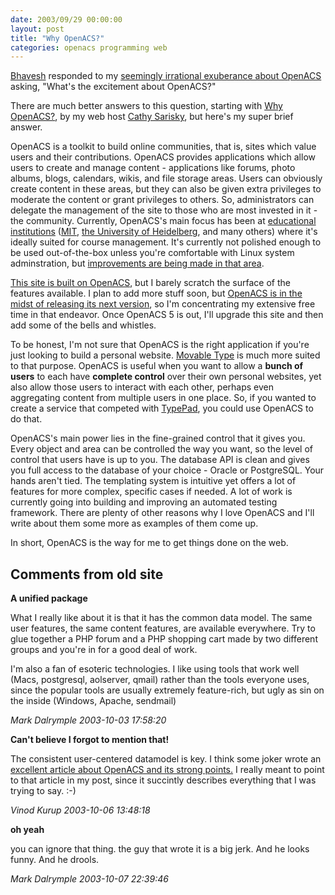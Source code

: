 ```yaml
---
date: 2003/09/29 00:00:00
layout: post
title: "Why OpenACS?"
categories: openacs programming web
---
```


[Bhavesh](http://www.veshman.com/mt/index.php) responded to my [seemingly irrational exuberance about OpenACS](http://kurup.org/blog/one-entry?entry%5fid=9513) asking, "What's the excitement about OpenACS?"

There are much better answers to this question, starting with [Why OpenACS?](http://www.acornhosting.com/whyoacs), by my web host [Cathy Sarisky](http://www.acornhosting.com/), but here's my super brief answer.

OpenACS is a toolkit to build online communities, that is, sites which value  users and their contributions. OpenACS provides applications which allow users to create and manage content - applications like forums, photo albums, blogs, calendars, wikis, and file storage areas. Users can obviously create content in these areas, but they can also be given extra privileges to moderate the content or grant privileges to others. So, administrators can delegate the management of the site to those who are most invested in it - the community. Currently, OpenACS's main focus has been at [educational  institutions](http://dotlrn.org/) ([MIT](http://web.mit.edu/), [the University of Heidelberg](http://www.uni-heidelberg.de/index_e.html), and many others) where it's ideally suited for course management. It's currently not polished enough to be used out-of-the-box unless you're comfortable with Linux system adminstration, but [improvements are being made in that area](http://openacs.org/forums/message-view?message_id=117914).

[This site is built on OpenACS](http://kurup.org/content/site-info), but I barely scratch the surface of the features available. I plan to add more stuff soon, but [OpenACS is in the midst of releasing its next version](http://openacs.org/forums/message-view?message_id=125253), so I'm concentrating my extensive free time in that endeavor. Once OpenACS 5 is out, I'll upgrade this site and then add some of the bells and whistles.

To be honest, I'm not sure that OpenACS is the right application if you're just looking to build a personal website. [Movable Type](http://movabletype.org/) is much more suited to that purpose. OpenACS is useful when you want to allow a **bunch of users** to each have **complete control** over their own personal websites, yet also allow those users to interact with each other, perhaps even aggregating content from multiple users in one place. So, if you wanted to create a service that competed with [TypePad](http://blogs.com/), you could use OpenACS to do that. 

OpenACS's main power lies in the fine-grained control that it gives you. Every object and area can be controlled the way you want, so the level of control that users have is up to you. The database API is clean and gives you full access to the database of your choice - Oracle or PostgreSQL. Your hands aren't tied. The templating system is intuitive yet offers a lot of features for more complex, specific cases if needed. A lot of work is currently going into building and improving an automated testing framework. There are plenty of other reasons why I love OpenACS and I'll write about them some more as examples of them come up.

In short, OpenACS is the way for me to get things done on the web.

<div id="comment-box">
<h2>Comments from old site</h2>

<div class="one-comment">
<p><b>A unified package</b></p>
<p>
What I really like about it is that it has the common data model.  The
same user features, the same content features, are available
everywhere.  Try to glue together a PHP forum and a PHP shopping cart
made by two different groups and you're in for a good deal of work.

I'm also a fan of esoteric technologies.  I like using tools that work
well (Macs, postgresql, aolserver, qmail) rather than the tools
everyone uses, since the popular tools are usually extremely
feature-rich, but ugly as sin on the inside (Windows, Apache,
sendmail)
</p>
<address class="signature">
<span class="author">Mark Dalrymple</span>
<span class="date">2003-10-03 17:58:20</span>
</address>
</div>

<div class="my-comment">
<p><b>Can't believe I forgot to mention that!</b></p>
<p>
The consistent user-centered datamodel is key. I think some joker
wrote an <a
href="http://macedition.com/bolts/bolts_20030207.php">excellent
article about OpenACS and its strong points.</a> I really meant to
point to that article in my post, since it succintly describes
everything that I was trying to say. :-)
</p>
<address class="signature">
<span class="author">Vinod Kurup</span>
<span class="date">2003-10-06 13:48:18</span>
</address>
</div>

<div class="one-comment">
<p><b>oh yeah</b></p>
<p>
you can ignore that thing.  the guy that wrote it is a big jerk.  And
he looks funny.  And he drools.
</p>
<address class="signature">
<span class="author">Mark Dalrymple</span>
<span class="date">2003-10-07 22:39:46</span>
</address>
</div>

</div>
